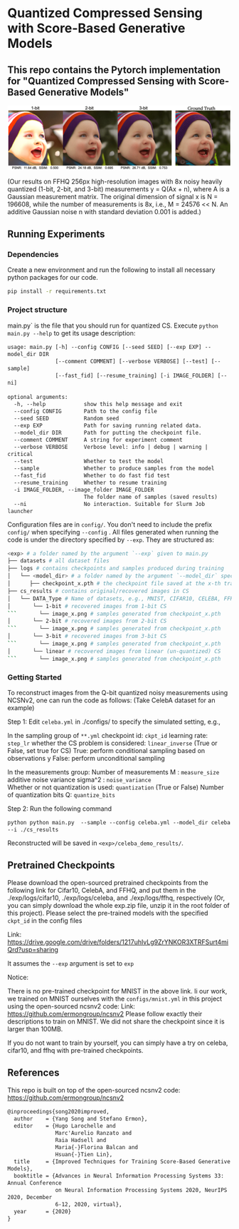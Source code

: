 #  Quantized Compressed Sensing with Score-Based Generative Models

This repo contains the Pytorch implementation for  "Quantized Compressed Sensing with Score-Based Generative Models"
-----------------------------------------------------------------------------------------


![samples](assets/ffhq_123bit.png)

(Our results on FFHQ 256px high-resolution images with 8x noisy heavily quantized (1-bit, 2-bit, and 3-bit)  measurements y = Q(Ax + n), where A is a Gaussian measurement matrix. The original dimension of signal x is N = 196608, while the number of measurements is 8x, i.e., M = 24576 << N. An additive Gaussian noise n with standard deviation  0.001 is added.)

## Running Experiments

### Dependencies

Create a new environment and run the following to install all necessary python packages for our code.

```bash
pip install -r requirements.txt
```

### Project structure

main.py` is the file that you should run for quantized CS. Execute ```python main.py --help``` to get its usage description:

```
usage: main.py [-h] --config CONFIG [--seed SEED] [--exp EXP] --model_dir DIR
               [--comment COMMENT] [--verbose VERBOSE] [--test] [--sample]
               [--fast_fid] [--resume_training] [-i IMAGE_FOLDER] [--ni]

optional arguments:
  -h, --help            show this help message and exit
  --config CONFIG       Path to the config file
  --seed SEED           Random seed
  --exp EXP             Path for saving running related data.
  --model_dir DIR       Path for putting the checkpoint file.
  --comment COMMENT     A string for experiment comment
  --verbose VERBOSE     Verbose level: info | debug | warning | critical
  --test                Whether to test the model
  --sample              Whether to produce samples from the model
  --fast_fid            Whether to do fast fid test
  --resume_training     Whether to resume training
  -i IMAGE_FOLDER, --image_folder IMAGE_FOLDER
                        The folder name of samples (saved results)
  --ni                  No interaction. Suitable for Slurm Job launcher
```

Configuration files are in `config/`. You don't need to include the prefix `config/` when specifying  `--config` . All files generated when running the code is under the directory specified by `--exp`. They are structured as:

```bash
<exp> # a folder named by the argument `--exp` given to main.py
├── datasets # all dataset files
├── logs # contains checkpoints and samples produced during training
│   └── <model_dir> # a folder named by the argument `--model_dir` specified to main.py
│      ├── checkpoint_x.pth # the checkpoint file saved at the x-th training iteration
├── cs_results # contains original/recovered images in CS
│   └── DATA_Type # Name of datasets, e.g., MNIST, CIFAR10, CELEBA, FFHQ
│       └── 1-bit # recovered images from 1-bit CS       
```       └── image_x.png # samples generated from checkpoint_x.pth 
│       └── 2-bit # recovered images from 2-bit CS         
```       └── image_x.png # samples generated from checkpoint_x.pth
│       └── 3-bit # recovered images from 3-bit CS        
```       └── image_x.png # samples generated from checkpoint_x.pth
│       └── linear # recovered images from linear (un-quantized) CS        
```       └── image_x.png # samples generated from checkpoint_x.pth
```




### Getting Started 
To reconstruct images from the Q-bit quantized noisy measurements using NCSNv2, one can run the code as follows:
(Take CelebA dataset for an example)

Step 1: 
Edit `celeba.yml` in ./configs/ to specify the simulated setting, e.g.,

In the sampling group of `**.yml`
    checkpoint id:  `ckpt_id` 
    learning rate:  `step_lr`
    whether the CS problem is considered:  `linear_inverse`  (True or False, set true for CS)
    True: perform conditional sampling based on observations y
    False: perform unconditional sampling 

In the measurements group:
Number of measurements M : `measure_size` 
additive noise variance sigma^2 : `noise_variance`  
Whether or not quantization is used: `quantization`  (True or False)
Number of quantization bits Q: `quantize_bits`


Step 2: 
Run the following command 
```shell
python python main.py  --sample --config celeba.yml --model_dir celeba --i ./cs_results
```
Reconstructed  will be saved in `<exp>/celeba_demo_results/`.



## Pretrained Checkpoints

Please download the open-sourced pretrained checkpoints from the following link for Cifar10, CelebA, and FFHQ, and put them in the 
./exp/logs/cifar10, ./exp/logs/celeba, and ./exp/logs/ffhq, respectively (Or, you can simply download the whole exp.zip file, unzip it in the root folder of this project). Please select the pre-trained models with the specified `ckpt_id`  in the  config files

Link: https://drive.google.com/drive/folders/1217uhIvLg9ZrYNKOR3XTRFSurt4miQrd?usp=sharing


It assumes the `--exp`   argument is set to `exp`


Notice:

There is no pre-trained checkpoint for MNIST in the above link. Ii our work, we trained on MNIST ourselves with the `configs/mnist.yml`  in this project using the open-sourced ncsnv2 code:
Link: https://github.com/ermongroup/ncsnv2
Please follow exactly their descriptions to train on MNIST. We did not share the checkpoint since it is larger than 100MB. 

If you do not want to train by yourself, you can simply have a try on celeba, cifar10, and ffhq with pre-trained checkpoints. 

## References

This repo is built on top of the open-sourced ncsnv2 code: https://github.com/ermongroup/ncsnv2

```shell
@inproceedings{song2020improved,
  author    = {Yang Song and Stefano Ermon},
  editor    = {Hugo Larochelle and
               Marc'Aurelio Ranzato and
               Raia Hadsell and
               Maria{-}Florina Balcan and
               Hsuan{-}Tien Lin},
  title     = {Improved Techniques for Training Score-Based Generative Models},
  booktitle = {Advances in Neural Information Processing Systems 33: Annual Conference
               on Neural Information Processing Systems 2020, NeurIPS 2020, December
               6-12, 2020, virtual},
  year      = {2020}
}
```

